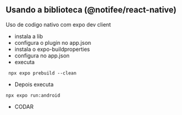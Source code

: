 ## Usando a biblioteca (@notifee/react-native)

Uso de codigo nativo com expo dev client

- instala a lib
- configura o plugin no app.json
- instala o expo-buildproperties
- configura no app.json
- executa

```
 npx expo prebuild --clean
```

- Depois executa

```
npx expo run:android
```

- CODAR
